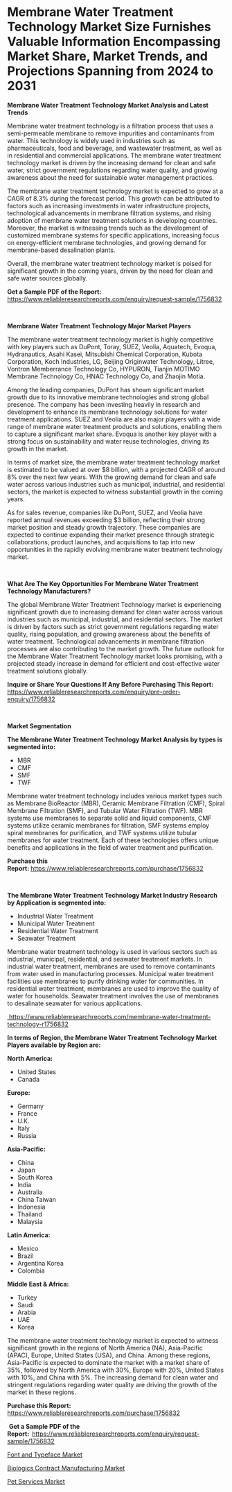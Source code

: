 <p><h1>Membrane Water Treatment Technology Market Size Furnishes Valuable Information Encompassing Market Share, Market Trends, and Projections Spanning from 2024 to 2031</h1></p><p><strong>Membrane Water Treatment Technology Market Analysis and Latest Trends</strong></p>
<p><p>Membrane water treatment technology is a filtration process that uses a semi-permeable membrane to remove impurities and contaminants from water. This technology is widely used in industries such as pharmaceuticals, food and beverage, and wastewater treatment, as well as in residential and commercial applications. The membrane water treatment technology market is driven by the increasing demand for clean and safe water, strict government regulations regarding water quality, and growing awareness about the need for sustainable water management practices.</p><p>The membrane water treatment technology market is expected to grow at a CAGR of 8.3% during the forecast period. This growth can be attributed to factors such as increasing investments in water infrastructure projects, technological advancements in membrane filtration systems, and rising adoption of membrane water treatment solutions in developing countries. Moreover, the market is witnessing trends such as the development of customized membrane systems for specific applications, increasing focus on energy-efficient membrane technologies, and growing demand for membrane-based desalination plants.</p><p>Overall, the membrane water treatment technology market is poised for significant growth in the coming years, driven by the need for clean and safe water sources globally.</p></p>
<p><strong>Get a Sample PDF of the Report:&nbsp;</strong> <a href="https://www.reliableresearchreports.com/enquiry/request-sample/1756832">https://www.reliableresearchreports.com/enquiry/request-sample/1756832</a></p>
<p>&nbsp;</p>
<p><strong>Membrane Water Treatment Technology Major Market Players</strong></p>
<p><p>The membrane water treatment technology market is highly competitive with key players such as DuPont, Toray, SUEZ, Veolia, Aquatech, Evoqua, Hydranautics, Asahi Kasei, Mitsubishi Chemical Corporation, Kubota Corporation, Koch Industries, LG, Beijing Originwater Technology, Litree, Vontron Memberrance Technology Co, HYPURON, Tianjin MOTIMO Membrane Technology Co, HNAC Technology Co, and Zhaojin Motia.</p><p>Among the leading companies, DuPont has shown significant market growth due to its innovative membrane technologies and strong global presence. The company has been investing heavily in research and development to enhance its membrane technology solutions for water treatment applications. SUEZ and Veolia are also major players with a wide range of membrane water treatment products and solutions, enabling them to capture a significant market share. Evoqua is another key player with a strong focus on sustainability and water reuse technologies, driving its growth in the market.</p><p>In terms of market size, the membrane water treatment technology market is estimated to be valued at over $8 billion, with a projected CAGR of around 8% over the next few years. With the growing demand for clean and safe water across various industries such as municipal, industrial, and residential sectors, the market is expected to witness substantial growth in the coming years.</p><p>As for sales revenue, companies like DuPont, SUEZ, and Veolia have reported annual revenues exceeding $3 billion, reflecting their strong market position and steady growth trajectory. These companies are expected to continue expanding their market presence through strategic collaborations, product launches, and acquisitions to tap into new opportunities in the rapidly evolving membrane water treatment technology market.</p></p>
<p>&nbsp;</p>
<p><strong>What Are The Key Opportunities For Membrane Water Treatment Technology Manufacturers?</strong></p>
<p><p>The global Membrane Water Treatment Technology market is experiencing significant growth due to increasing demand for clean water across various industries such as municipal, industrial, and residential sectors. The market is driven by factors such as strict government regulations regarding water quality, rising population, and growing awareness about the benefits of water treatment. Technological advancements in membrane filtration processes are also contributing to the market growth. The future outlook for the Membrane Water Treatment Technology market looks promising, with a projected steady increase in demand for efficient and cost-effective water treatment solutions globally.</p></p>
<p><strong>Inquire or Share Your Questions If Any Before Purchasing This Report:</strong> <a href="https://www.reliableresearchreports.com/enquiry/pre-order-enquiry/1756832">https://www.reliableresearchreports.com/enquiry/pre-order-enquiry/1756832</a></p>
<p>&nbsp;</p>
<p><strong>Market Segmentation</strong></p>
<p><strong>The Membrane Water Treatment Technology Market Analysis by types is segmented into:</strong></p>
<p><ul><li>MBR</li><li>CMF</li><li>SMF</li><li>TWF</li></ul></p>
<p><p>Membrane water treatment technology includes various market types such as Membrane BioReactor (MBR), Ceramic Membrane Filtration (CMF), Spiral Membrane Filtration (SMF), and Tubular Water Filtration (TWF). MBR systems use membranes to separate solid and liquid components, CMF systems utilize ceramic membranes for filtration, SMF systems employ spiral membranes for purification, and TWF systems utilize tubular membranes for water treatment. Each of these technologies offers unique benefits and applications in the field of water treatment and purification.</p></p>
<p><strong>Purchase this Report:&nbsp;</strong><a href="https://www.reliableresearchreports.com/purchase/1756832">https://www.reliableresearchreports.com/purchase/1756832</a></p>
<p>&nbsp;</p>
<p><strong>The Membrane Water Treatment Technology Market Industry Research by Application is segmented into:</strong></p>
<p><ul><li>Industrial Water Treatment</li><li>Municipal Water Treatment</li><li>Residential Water Treatment</li><li>Seawater Treatment</li></ul></p>
<p><p>Membrane water treatment technology is used in various sectors such as industrial, municipal, residential, and seawater treatment markets. In industrial water treatment, membranes are used to remove contaminants from water used in manufacturing processes. Municipal water treatment facilities use membranes to purify drinking water for communities. In residential water treatment, membranes are used to improve the quality of water for households. Seawater treatment involves the use of membranes to desalinate seawater for various applications.</p></p>
<p><a href="https://www.reliableresearchreports.com/membrane-water-treatment-technology-r1756832">&nbsp;https://www.reliableresearchreports.com/membrane-water-treatment-technology-r1756832</a></p>
<p><strong>In terms of Region, the Membrane Water Treatment Technology Market Players available by Region are:</strong></p>
<p>
    <p> <strong> North America: </strong>
        <ul>
            <li>United States</li>
            <li>Canada</li>
        </ul>
        </p> 
    <p> <strong> Europe: </strong>
        <ul>
            <li>Germany</li>
            <li>France</li>
            <li>U.K.</li>
            <li>Italy</li>
            <li>Russia</li>
        </ul>
        </p> 
    <p> <strong> Asia-Pacific: </strong>
        <ul>
            <li>China</li>
            <li>Japan</li>
            <li>South Korea</li>
            <li>India</li>
            <li>Australia</li>
            <li>China Taiwan</li>
            <li>Indonesia</li>
            <li>Thailand</li>
            <li>Malaysia</li>
        </ul>
        </p> 
    <p> <strong> Latin America: </strong>
        <ul>
            <li>Mexico</li>
            <li>Brazil</li>
            <li>Argentina Korea</li>
            <li>Colombia</li>
        </ul>
        </p> 
    <p> <strong> Middle East & Africa: </strong>
        <ul>
            <li>Turkey</li>
            <li>Saudi</li>
            <li>Arabia</li>
            <li>UAE</li>
            <li>Korea</li>
        </ul>
    </p>
    </p>
<p><p>The membrane water treatment technology market is expected to witness significant growth in the regions of North America (NA), Asia-Pacific (APAC), Europe, United States (USA), and China. Among these regions, Asia-Pacific is expected to dominate the market with a market share of 35%, followed by North America with 30%, Europe with 20%, United States with 10%, and China with 5%. The increasing demand for clean water and stringent regulations regarding water quality are driving the growth of the market in these regions.</p></p>
<p><strong>Purchase this Report: </strong><a href="https://www.reliableresearchreports.com/purchase/1756832">https://www.reliableresearchreports.com/purchase/1756832</a></p>
<p>&nbsp;<strong>Get a Sample PDF of the Report:&nbsp;&nbsp;</strong><a href="https://www.reliableresearchreports.com/enquiry/request-sample/1756832">https://www.reliableresearchreports.com/enquiry/request-sample/1756832</a></p>
<p><strong></strong></p>
<p><p><a href="https://github.com/gamblestampleyjenny50m5sl6/Market-Research-Report-List-2/blob/main/font-and-typeface-market.md">Font and Typeface Market</a></p><p><a href="https://github.com/nicholepatriciadoylenwnrjr0/Market-Research-Report-List-2/blob/main/biologics-contract-manufacturing-market.md">Biologics Contract Manufacturing Market</a></p><p><a href="https://github.com/barbarakss89/Market-Research-Report-List-1/blob/main/pet-services-market.md">Pet Services Market</a></p></p>